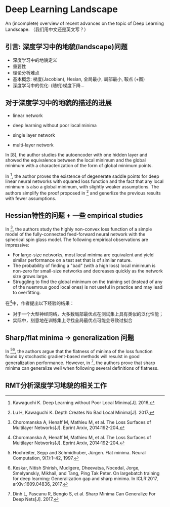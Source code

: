 # Deep Learning Landscape
An (incomplete) overview of recent advances on the topic of Deep Learning Landscape. （我们用中文还是英文写？）

## 引言: 深度学习中的地貌(landscape)问题
* 深度学习中的地貌定义
* 重要性
* 理论分析难点
* 基本概念: 梯度(Jacobian), Hesian, 全局最小, 局部最小, 鞍点 (+图)
* 深度学习中的优化: (随机)梯度下降...

## 对于深度学习中的地貌的描述的进展
* linear network
* deep learning without poor local minima

* single layer network
* multi-layer network

In [8], the author studies the autoencoder with one hidden layer and showed the equivalence between the local minimum and the global minimum with a characterization of the form of global minimum points. 

In [^10], the author proves the existence of degenerate saddle points for deep linear neural networks with squared loss function and the fact that any local minimum is also a global minimum, with slightly weaker assumptions. The authors  simplify the proof proposed in [^11] and generlize the previous results with fewer assumptions.

## Hessian特性的问题 + 一些 empirical studies
In [^1], the authors study the highly non-convex loss function of a simple model of the fully-connected feed-forward neural network with the spherical spin glass model. The following empirical observations are impressive:
* For large-size networks, most local minima are equivalent and yield similar performance on a test set that is of similar nature.
* The probability of finding a "bad" (with a high loss) local minimum is non-zero for small-size networks and decreases quickly as the network size grows large.
* Struggling to find the global minimum on the training set (instead of any of the nuemrous good local ones) is not useful in practice and may lead to overfitting.

在[^1]中，作者提出以下经验的结果：
* 对于一个大型神经网络，大多数局部最优点在测试集上具有类似的泛化性能；
* 实际中，刻意地在训练集上寻找全局最优点可能会导致过拟合
## Sharp/flat minima -> generalization 问题

In [^3][^4], the authors argue that the flatness of minima of the loss function found by stochastic gradient-based methods will resulst  in good generalization performance. However, in [^5], the authors prove that sharp minima can generalize well when following several definitions of flatness.
## RMT分析深度学习地貌的相关工作


[^1]: Choromanska A, Henaff M, Mathieu M, et al. The Loss Surfaces of Multilayer Networks\[J\]. Eprint Arxiv, 2014:192-204.

[^3]: Hochreiter, Sepp and Schmidhuber, Jürgen. Flat minima. Neural Computation, 9(1):1–42, 1997.

[^4]: Keskar, Nitish Shirish, Mudigere, Dheevatsa, Nocedal, Jorge, Smelyanskiy, Mikhail, and Tang, Ping Tak Peter. On largebatch training for deep learning: Generalization gap and sharp minima. In ICLR’2017, arXiv:1609.04836, 2017.

[^5]: Dinh L, Pascanu R, Bengio S, et al. Sharp Minima Can Generalize For Deep Nets\[J\]. 2017.

[^8]: Baldi P. Linear learning: landscapes and algorithms\[M\]// Advances in neural information processing systems 1. Morgan Kaufmann Publishers Inc. 1988:65-72.

[^10]: Kawaguchi K. Deep Learning without Poor Local Minima\[J\]. 2016.

[^11]: Lu H, Kawaguchi K. Depth Creates No Bad Local Minima\[J\]. 2017.

